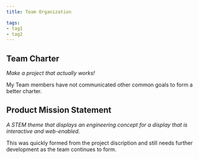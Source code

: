 ```yaml
---
title: Team Organization

tags:
- tag1
- tag2
---
```


## Team Charter
*Make a project that actually works!*

My Team members have not communicated other common goals to form a better charter.

## Product Mission Statement
*A STEM theme that displays an engineering concept for a display that is interactive and web-enabled.*

This was quickly formed from the project discription and still needs further development as the team continues to form.
